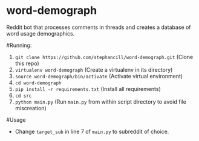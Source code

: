 # word-demograph
Reddit bot that processes comments in threads and creates a database of word usage demographics.

#Running:
1. `git clone https://github.com/stephancill/word-demograph.git` (Clone this repo)
2. `virtualenv word-demograph` (Create a virtualenv in its directory)
3. `source word-demograph/bin/activate` (Activate virtual environment)
3. `cd word-demograph`
4. `pip install -r requirements.txt` (Install all requirements)
5. `cd src`
6. `python main.py` (Run `main.py` from within script directory to avoid file miscreation)

#Usage
* Change `target_sub` in line 7 of `main.py` to subreddit of choice.

